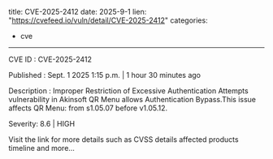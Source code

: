  
title: CVE-2025-2412
date: 2025-9-1
lien: "https://cvefeed.io/vuln/detail/CVE-2025-2412"
categories:
  - cve
---

CVE ID : CVE-2025-2412

Published :  Sept. 1
2025
1:15 p.m. | 1 hour
30 minutes ago

Description : Improper Restriction of Excessive Authentication Attempts vulnerability in Akinsoft QR Menu allows Authentication Bypass.This issue affects QR Menu: from s1.05.07 before v1.05.12.

Severity: 8.6 | HIGH

Visit the link for more details
such as CVSS details
affected products
timeline
and more...
